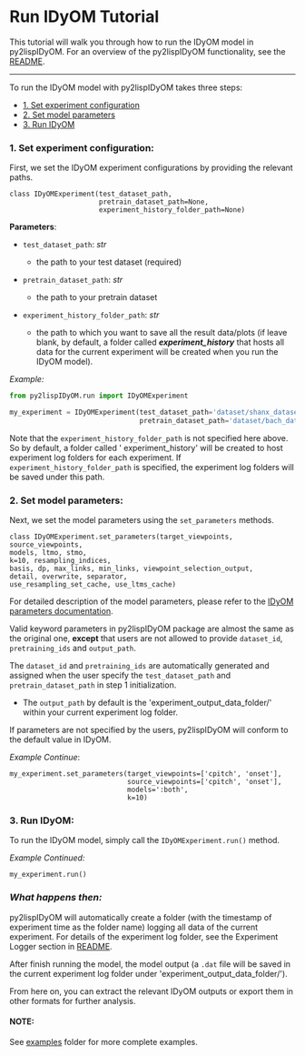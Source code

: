 # Run IDyOM Tutorial

This tutorial will walk you through how to run the IDyOM model in py2lispIDyOM. For an overview of the py2lispIDyOM
functionality, see the [README](../README.md).

---
To run the IDyOM model with py2lispIDyOM takes three steps:

- [1. Set experiment configuration](#1-set-experiment-configuration)
- [2. Set model parameters](#2-set-model-parameters)
- [3. Run IDyOM](#3-run-idyom)

### 1. Set experiment configuration:

First, we set the IDyOM experiment configurations by providing the relevant paths.

```python3
class IDyOMExperiment(test_dataset_path,
                      pretrain_dataset_path=None,
                      experiment_history_folder_path=None)
```

**Parameters**:

- `test_dataset_path`: _str_
    - the path to your test dataset (required)


- `pretrain_dataset_path`: _str_
    - the path to your pretrain dataset


- `experiment_history_folder_path`: _str_
    - the path to which you want to save all the result data/plots
      (if leave blank, by default, a folder called **_experiment_history_** that hosts all data for the current
      experiment will be created when you run the IDyOM model).

_Example:_

```python
from py2lispIDyOM.run import IDyOMExperiment

my_experiment = IDyOMExperiment(test_dataset_path='dataset/shanx_dataset/',
                                pretrain_dataset_path='dataset/bach_dataset/')
```

Note that the `experiment_history_folder_path` is not specified here above. So by default, a folder called '
experiment_history' will be created to host experiment log folders for each experiment.
If `experiment_history_folder_path`
is specified, the experiment log folders will be saved under this path.

### 2. Set model parameters:

Next, we set the model parameters using the `set_parameters` methods.

```python3
class IDyOMExperiment.set_parameters(target_viewpoints, source_viewpoints,
models, ltmo, stmo,
k=10, resampling_indices,
basis, dp, max_links, min_links, viewpoint_selection_output,
detail, overwrite, separator,
use_resampling_set_cache, use_ltms_cache)

```

For detailed description of the model parameters, please refer to
the [IDyOM parameters documentation](https://github.com/mtpearce/idyom/wiki/IDyOM-Parameters).

Valid keyword parameters in py2lispIDyOM package are almost the same as the original one, **except** that users are not
allowed to provide `dataset_id`, `pretraining_ids` and `output_path`.

The `dataset_id` and `pretraining_ids` are automatically generated and assigned when the user specify
the `test_dataset_path` and `pretrain_dataset_path` in step 1 initialization.

- The `output_path` by default is the 'experiment_output_data_folder/' within your current experiment log folder.

If parameters are not specified by the users, py2lispIDyOM will conform to the default value in IDyOM.

_Example Continue_:

```python3
my_experiment.set_parameters(target_viewpoints=['cpitch', 'onset'],
                             source_viewpoints=['cpitch', 'onset'],
                             models=':both',
                             k=10)
```

### 3. Run IDyOM:

To run the IDyOM model, simply call the `IDyOMExperiment.run()` method.

_Example Continued:_

```python3
my_experiment.run()
```

### **_What happens then:_**

py2lispIDyOM will automatically create a folder
(with the timestamp of experiment time as the folder name) logging all data of the current experiment. For details of
the experiment log folder, see the Experiment Logger section in [README](README.md).

After finish running the model, the model output (a `.dat` file will be saved in the current experiment log folder under
'experiment_output_data_folder/').

From here on, you can extract the relevant IDyOM outputs or export them in other formats for further analysis.

#### NOTE:

See [examples](examples/) folder for more complete examples.